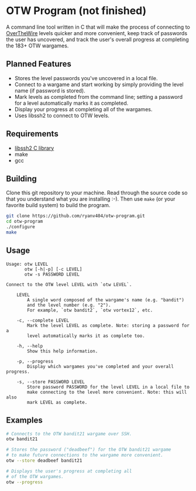 # OTW Program (not finished)

A command line tool written in C that will make the process of connecting to [OverTheWire](https://overthewire.org/wargames/ "OTW") levels quicker and more convenient, keep track of passwords the user has uncovered, and track the user's overall progress at completing the 183+ OTW wargames.

## Planned Features

- Stores the level passwords you've uncovered in a local file.
- Connect to a wargame and start working by simply providing the level name (if password is stored).
- Mark levels as completed from the command line; setting a password for a level automatically marks it as completed.
- Display your progress at completing all of the wargames.
- Uses libssh2 to connect to OTW levels.

## Requirements

- [libssh2 C library](https://www.libssh2.org/ "libssh2")
- make
- gcc

## Building

Clone this git repository to your machine. Read through the source code so that you understand what you are installing :-). Then use `make` (or your favorite build system) to build the program.
 
```bash
git clone https://github.com/ryanv404/otw-program.git
cd otw-program
./configure
make
```

## Usage

```
Usage: otw LEVEL
       otw [-h|-p] [-c LEVEL]
       otw -s PASSWORD LEVEL

Connect to the OTW level LEVEL with `otw LEVEL`.

    LEVEL
        A single word composed of the wargame's name (e.g. "bandit")
        and the level number (e.g. "2").
        For example, `otw bandit2`, `otw vortex12`, etc.

    -c, --complete LEVEL
        Mark the level LEVEL as complete. Note: storing a password for a
        level automatically marks it as complete too.

    -h, --help
        Show this help information.

    -p, --progress
        Display which wargames you've completed and your overall progress.

    -s, --store PASSWORD LEVEL
        Store password PASSWORD for the level LEVEL in a local file to
        make connecting to the level more convenient. Note: this will also
        mark LEVEL as complete.
```

## Examples

```bash
# Connects to the OTW bandit21 wargame over SSH.
otw bandit21

# Stores the password ("deadbeef") for the OTW bandit21 wargame
# to make future connections to the wargame more convenient.
otw --store deadbeef bandit21

# Displays the user's progress at completing all
# of the OTW wargames.
otw --progress
```
